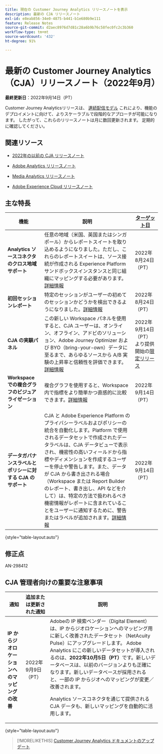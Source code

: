 ```yaml
---
title: 現在の Customer Journey Analytics リリースノートを表示
description: 最新の CJA リリースノート
exl-id: e8eab856-34e0-4875-b441-b1e680b9e111
feature: Release Notes
source-git-commit: d2aec8976d7d81c28a6b9b76c58fec0fc2c3b360
workflow-type: tm+mt
source-wordcount: '432'
ht-degree: 91%

---
```


# 最新の Customer Journey Analytics（CJA）リリースノート（2022年9月）

**最終更新日**：2022年9月14日（PT）

Customer Journey Analyticsリリースは、 [連続配信モデル](releases.md) これにより、機能のデプロイメントに向けて、よりスケーラブルで段階的なアプローチが可能になります。 したがって、これらのリリースノートは月に数回更新されます。 定期的に確認してください。

## 関連リソース

* [2022年の以前の CJA リリースノート](/help/release-notes/2022.md)

* [Adobe Analytics リリースノート](https://experienceleague.adobe.com/docs/analytics/release-notes/latest.html?lang=ja)

* [Media Analytics リリースノート](https://experienceleague.adobe.com/docs/media-analytics/using/additional-resources/release-notes.html?lang=ja)

* [Adobe Experience Cloud リリースノート](https://experienceleague.adobe.com/docs/release-notes/experience-cloud/current.html?lang=ja)

## 主な特長

| 機能 | 説明 | [ターゲット日](/help/release-notes/releases.md) |
| ----------- | ---------- | ----- |
| **Analytics ソースコネクタのクロス地域サポート** | 任意の地域（米国、英国またはシンガポール）からレポートスイートを取り込めるようになりました。ただし、これらのレポートスイートは、ソース接続が作成される Experience Platform サンドボックスインスタンスと同じ組織にマッピングする必要があります。[詳細情報](https://experienceleague.adobe.com/docs/experience-platform/sources/ui-tutorials/create/adobe-applications/analytics.html?lang=ja) | 2022年8月24日（PT） |
| **初回セッションレポート** | 特定のセッションがユーザーの初めてのセッションかどうかを検出できるようになりました。[詳細情報](/help/data-views/data-views-usecases.md) | 2022年8月24日（PT） |
| **CJA の実験パネル** | この新しい Workspace パネルを使用すると、CJA ユーザーは、オンライン、オフライン、アドビのソリューション、Adobe Journey Optimizer および BYO（bring-your-own）データに至るまで、あらゆるソースから A/B 実験の上昇率と信頼性を評価できます。[詳細情報](/help/analysis-workspace/c-panels/experimentation.md) | 2022年9月14日（PT）より提供開始の[限定リリース](/help/release-notes/releases.md) |
| **Workspace での複合グラフのビジュアライゼーション** | 複合グラフを使用すると、Workspace 内で指標をより簡単かつ直感的に比較できます。[詳細情報](/help/analysis-workspace/visualizations/combo-charts.md) | 2022年9月14日（PT） |
| **データガバナンスラベルとポリシーに対する CJA のサポート** | CJA と Adobe Experience Platform のプライバシーラベルおよびポリシーの統合を自動化します。Platform で使用されるデータセットで作成されたデータラベルは、CJA データビューで表示され、機密性の高いフィールドから指標やディメンションを作成するユーザーを停止や警告します。また、データが CJA から書き出される場合（Workspace または Report Builder のレポート、書き出し、API などを介して）は、特定の方法で扱われるべき機密情報がレポートに含まれていることをユーザーに通知するために、警告またはラベルが追加されます。[詳細情報](/help/data-views/data-governance.md) | 2022年9月14日（PT） |

{style=&quot;table-layout:auto&quot;}

## 修正点

AN-298412

##  CJA 管理者向けの重要な注意事項

| 通知 | 追加または更新された通知 | 説明 |
| --- | --- | --- |
| **IP からジオロケーションへのマッピングの改善** | 2022年9月9日（PT） | Adobeの IP 検索ベンダー（Digital Element）は、IP からジオロケーションへのマッピング用に新しく改善されたデータセット（NetAcuity Pulse）にアップグレードします。 Adobe Analytics にこの新しいデータセットが導入されるのは、**2022年10月5日（PT）**&#x200B;です。新しいデータベースは、以前のバージョンよりも正確になります。新しいデータベースが採用されると、一部の IP からジオへのマッピングが変更／改善されます。<p> Analytics ソースコネクタを通じて提供される CJA データも、新しいマッピングを自動的に活用します。 |

{style=&quot;table-layout:auto&quot;}

>[!MORELIKETHIS]
>[Customer Journey Analytics ドキュメントのアップデート](/help/release-notes/doc-changes.md)
